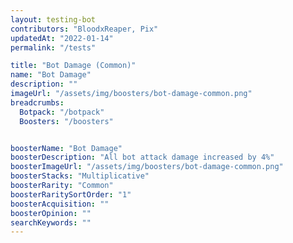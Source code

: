 ```yaml
---
layout: testing-bot
contributors: "BloodxReaper, Pix"
updatedAt: "2022-01-14"
permalink: "/tests"

title: "Bot Damage (Common)"
name: "Bot Damage"
description: ""
imageUrl: "/assets/img/boosters/bot-damage-common.png"
breadcrumbs:
  Botpack: "/botpack"
  Boosters: "/boosters"


boosterName: "Bot Damage"
boosterDescription: "All bot attack damage increased by 4%"
boosterImageUrl: "/assets/img/boosters/bot-damage-common.png"
boosterStacks: "Multiplicative"
boosterRarity: "Common"
boosterRaritySortOrder: "1"
boosterAcquisition: ""
boosterOpinion: ""
searchKeywords: ""
---
```


